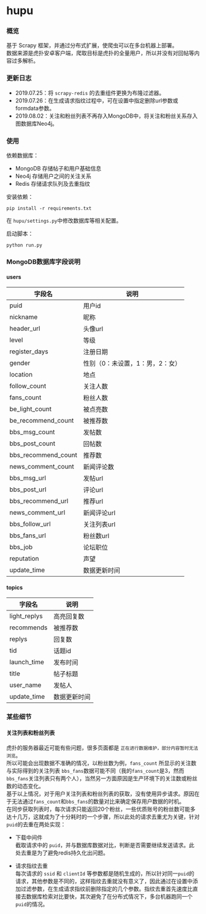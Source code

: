 # hupu

### 概览  
基于 Scrapy 框架，并通过分布式扩展，使爬虫可以在多台机器上部署。  
数据来源是虎扑安卓客户端，爬取目标是虎扑的全量用户，所以并没有对回帖等内容过多解析。

### 更新日志  
- 2019.07.25：将 `scrapy-redis` 的去重组件更换为布隆过滤器。    
- 2019.07.26：在生成请求指纹过程中，可在设置中指定删除url参数或formdata参数。    
- 2019.08.02：关注和粉丝列表不再存入MongoDB中，将关注和粉丝关系存入图数据库Neo4j。  

### 使用  
依赖数据库：  

- MongoDB 存储帖子和用户基础信息
- Neo4j 存储用户之间的关注关系
- Redis 存储请求队列及去重指纹  

安装依赖：  

```
pip install -r requirements.txt  
```

在 `hupu/settings.py`中修改数据库等相关配置。  

启动脚本：  

```
python run.py
```

### MongoDB数据库字段说明  
#### users   
| 字段名                   | 说明                |
|-----------------------|-------------------|
| puid                  | 用户id              |
| nickname              | 昵称                |
| header\_url           | 头像url             |
| level                 | 等级                |
| register\_days        | 注册日期              |
| gender                | 性别（0：未设置，1：男，2：女） |
| location              | 地点                |
| follow\_count         | 关注人数              |
| fans\_count           | 粉丝人数              |
| be\_light\_count      | 被点亮数              |
| be\_recommend\_count  | 被推荐数              |
| bbs\_msg\_count       | 发帖数               |
| bbs\_post\_count      | 回帖数               |
| bbs\_recommend\_count | 推荐数               |
| news\_comment\_count  | 新闻评论数             |
| bbs\_msg\_url         | 发帖url             |
| bbs\_post\_url        | 评论url             |
| bbs\_recommend\_url   | 推荐url             |
| news\_comment\_url    | 新闻评论url           |
| bbs\_follow\_url      | 关注列表url           |
| bbs\_fans\_url        | 粉丝数url            |
| bbs\_job              | 论坛职位              |
| reputation            | 声望                |
| update_time           | 数据更新时间          |


#### topics  
| 字段名           | 说明    |
|---------------|-------|
| light\_replys | 高亮回复数 |
| recommends    | 被推荐数  |
| replys        | 回复数   |
| tid           | 话题id  |
| launch\_time  | 发布时间  |
| title         | 帖子标题  |
| user\_name    | 发帖人   |
| update_time   | 数据更新时间    |





### 某些细节  
#### 关注列表和粉丝列表  
虎扑的服务器最近可能有些问题，很多页面都是 `正在进行数据维护，部分内容暂时无法浏览`。   
所以可能会出现数据不准确的情况，以粉丝数为例，`fans_count` 所显示的关注数与实际得到的关注列表 `bbs_fans`数据可能不同（我的`fans_count`是3，然而`bbs_fans`关注列表只有两个人），当然另一方面原因是生产环境下的关注数或粉丝数的动态变化。  
基于以上情况，对于用户关注列表和粉丝列表的获取，没有使用异步请求。原因在于无法通过`fans_count`和`bbs_fans`的数量对比来确定保存用户数据的时机。  
在同步获取列表时，每次请求只能返回20个粉丝，一些优质账号的粉丝数可能多达十几万，这就成为了十分耗时的一个步骤，所以此处的请求去重尤为关键，针对 `puid`的去重在两处实现：  

- 下载中间件  
	截取请求中的 `puid`，并与数据库数据对比，判断是否需要继续发送请求。此处去重是为了避免redis持久化出问题。
	
- 请求指纹去重  
	每次请求的 `ssid` 和 `clientId` 等参数都是随机生成的，所以针对同一`puid`的请求，其他参数是不同的，这样指纹去重就没有意义了，因此通过在设置中添加过滤参数，在生成请求指纹前删除指定的几个参数。指纹去重首先速度比直接去数据库检索对比要快，其次避免了在分布式情况下，多台机器跑同一个`puid`的情况。
